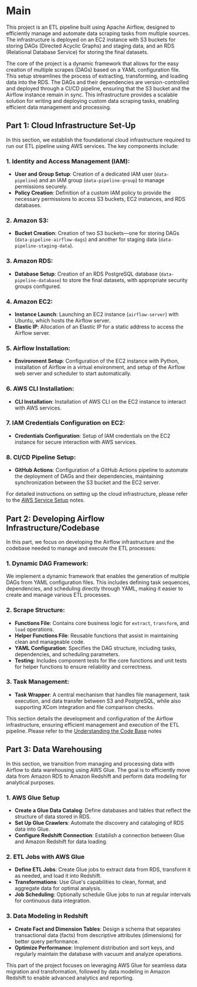 # Main

This project is an ETL pipeline built using Apache Airflow, designed to efficiently manage and automate data scraping tasks from multiple sources. The infrastructure is deployed on an EC2 instance with S3 buckets for storing DAGs (Directed Acyclic Graphs) and staging data, and an RDS (Relational Database Service) for storing the final datasets.

The core of the project is a dynamic framework that allows for the easy creation of multiple scrapes (DAGs) based on a YAML configuration file. This setup streamlines the process of extracting, transforming, and loading data into the RDS. The DAGs and their dependencies are version-controlled and deployed through a CI/CD pipeline, ensuring that the S3 bucket and the Airflow instance remain in sync. This infrastructure provides a scalable solution for writing and deploying custom data scraping tasks, enabling efficient data management and processing.

## Part 1: Cloud Infrastructure Set-Up

In this section, we establish the foundational cloud infrastructure required to run our ETL pipeline using AWS services. The key components include:

### 1. Identity and Access Management (IAM):

- **User and Group Setup**: Creation of a dedicated IAM user (`data-pipeline`) and an IAM group (`data-pipeline-group`) to manage permissions securely.
- **Policy Creation**: Definition of a custom IAM policy to provide the necessary permissions to access S3 buckets, EC2 instances, and RDS databases.

### 2. Amazon S3:

- **Bucket Creation**: Creation of two S3 buckets—one for storing DAGs (`data-pipeline-airflow-dags`) and another for staging data (`data-pipeline-staging-data`).

### 3. Amazon RDS:

- **Database Setup**: Creation of an RDS PostgreSQL database (`data-pipeline-database`) to store the final datasets, with appropriate security groups configured.

### 4. Amazon EC2:

- **Instance Launch**: Launching an EC2 instance (`airflow-server`) with Ubuntu, which hosts the Airflow server.
- **Elastic IP**: Allocation of an Elastic IP for a static address to access the Airflow server.

### 5. Airflow Installation:

- **Environment Setup**: Configuration of the EC2 instance with Python, installation of Airflow in a virtual environment, and setup of the Airflow web server and scheduler to start automatically.

### 6. AWS CLI Installation:

- **CLI Installation**: Installation of AWS CLI on the EC2 instance to interact with AWS services.

### 7. IAM Credentials Configuration on EC2:

- **Credentials Configuration**: Setup of IAM credentials on the EC2 instance for secure interaction with AWS services.

### 8. CI/CD Pipeline Setup:

- **GitHub Actions**: Configuration of a GitHub Actions pipeline to automate the deployment of DAGs and their dependencies, maintaining synchronization between the S3 bucket and the EC2 server.

For detailed instructions on setting up the cloud infrastructure, please refer to the [AWS Service Setup](https://github.com/aaAbdulkadir/cloud-data-project-1/blob/main/notes/cloud_setup.md) notes.

## Part 2: Developing Airflow Infrastructure/Codebase

In this part, we focus on developing the Airflow infrastructure and the codebase needed to manage and execute the ETL processes:

### 1. **Dynamic DAG Framework**: 

We implement a dynamic framework that enables the generation of multiple DAGs from YAML configuration files. This includes defining task sequences, dependencies, and scheduling directly through YAML, making it easier to create and manage various ETL processes.

### 2. **Scrape Structure**:

- **Functions File**: Contains core business logic for `extract`, `transform`, and `load` operations.
- **Helper Functions File**: Reusable functions that assist in maintaining clean and manageable code.
- **YAML Configuration**: Specifies the DAG structure, including tasks, dependencies, and scheduling parameters.
- **Testing**: Includes component tests for the core functions and unit tests for helper functions to ensure reliability and correctness.

### 3. **Task Management**:

- **Task Wrapper**: A central mechanism that handles file management, task execution, and data transfer between S3 and PostgreSQL, while also supporting XCom integration and file comparison checks.


This section details the development and configuration of the Airflow infrastructure, ensuring efficient management and execution of the ETL pipeline. Please refer to the [Understanding the Code Base](https://github.com/aaAbdulkadir/cloud-data-project-1/blob/main/notes/code_setup.md) notes


## Part 3: Data Warehousing

In this section, we transition from managing and processing data with Airflow to data warehousing using AWS Glue. The goal is to efficiently move data from Amazon RDS to Amazon Redshift and perform data modeling for analytical purposes.

### 1. **AWS Glue Setup**

- **Create a Glue Data Catalog**: Define databases and tables that reflect the structure of data stored in RDS.
- **Set Up Glue Crawlers**: Automate the discovery and cataloging of RDS data into Glue.
- **Configure Redshift Connection**: Establish a connection between Glue and Amazon Redshift for data loading.

### 2. **ETL Jobs with AWS Glue**

- **Define ETL Jobs**: Create Glue jobs to extract data from RDS, transform it as needed, and load it into Redshift.
- **Transformations**: Use Glue's capabilities to clean, format, and aggregate data for optimal analysis.
- **Job Scheduling**: Optionally schedule Glue jobs to run at regular intervals for continuous data integration.

### 3. **Data Modeling in Redshift**

- **Create Fact and Dimension Tables**: Design a schema that separates transactional data (facts) from descriptive attributes (dimensions) for better query performance.
- **Optimize Performance**: Implement distribution and sort keys, and regularly maintain the database with vacuum and analyze operations.

This part of the project focuses on leveraging AWS Glue for seamless data migration and transformation, followed by data modeling in Amazon Redshift to enable advanced analytics and reporting.
